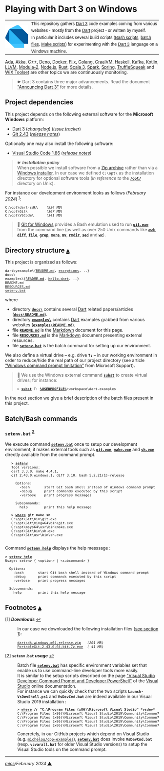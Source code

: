 # <span id="top">Playing with Dart 3 on Windows</span>

<table style="font-family:Helvetica,Arial;line-height:1.6;">
  <tr>
  <td style="border:0;padding:0 10px 0 0;min-width:60px;max-width:100px;">
    <a href="https://dart.dev/" rel="external"><img style="border:0;" src="docs/images/dart-lang.png" alt="Dart project"/></a>
  </td>
  <td style="border:0;padding:0;vertical-align:text-top;">
    This repository gathers <a href="https://dart.dev/" rel="external">Dart 3</a> code examples coming from various websites - mostly from the <a href="https://dart.dev" rel="external">Dart</a> project - or written by myself.<br/>
    In particular it includes several build scripts (<a href="https://www.gnu.org/software/bash/manual/bash.html" rel="external">Bash scripts</a>, <a href="https://en.wikibooks.org/wiki/Windows_Batch_Scripting" rel="external">batch files</a>, <a href="https://makefiletutorial.com/" rel="external">Make scripts</a>) for experimenting with the <a href="https://dart.dev/guides/language/spec" rel="external">Dart 3</a> language on a Windows machine.
  </td>
  </tr>
</table>

[Ada][ada_examples], [Akka][akka_examples], [C++][cpp_examples], [Deno][deno_examples], [Docker][docker_examples], [Flix][flix_examples], [Golang][golang_examples], [GraalVM][graalvm_examples], [Haskell][haskell_examples], [Kafka][kafka_examples], [Kotlin][kotlin_examples], [LLVM][llvm_examples], [Modula-2][m2_examples], [Node.js][nodejs_examples], [Rust][rust_examples], [Scala 3][scala3_examples], [Spark][spark_examples], [Spring][spring_examples], [TruffleSqueak][trufflesqueak_examples] and [WiX Toolset][wix_examples] are other topics we are continuously monitoring.

> **&#9755;** Dart 3 contains three major advancements. Read the document ["Announcing Dart 3"](https://medium.com/dartlang/announcing-dart-3-53f065a10635) for more details.

## <span id="proj_deps">Project dependencies</span>

This project depends on the following external software for the **Microsoft Windows** platform:

- [Dart 3][dart_releases] ([*changelog*][dart_changelog]) ([*issue tracker*][dart_issue_tracker])
- [Git 2.43][git_releases] ([*release notes*][git_relnotes])

Optionally one may also install the following software:

- [Visual Studio Code 1.86][vscode_downloads] ([*release notes*][vscode_relnotes])

> **&#9755;** ***Installation policy***<br/>
> When possible we install software from a [Zip archive][zip_archive] rather than via a [Windows installer][windows_installer]. In our case we defined **`C:\opt\`** as the installation directory for optional software tools (*in reference to* the [**`/opt/`**][unix_opt] directory on Unix).

For instance our development environment looks as follows (*February 2024*) <sup id="anchor_01">[1](#footnote_01)</sup>:

<pre style="font-size:80%;">
C:\opt\dart-sdk\    <i>(534 MB)</i>
C:\opt\Git\         <i>(367 MB)</i>
C:\opt\VSCode\      <i>(341 MB)</i>
</pre>

> **:mag_right:** [Git for Windows][git_releases] provides a Bash emulation used to run [**`git.exe`**][git_cli] from the command line (as well as over 250 Unix commands like [**`awk`**][man1_awk], [**`diff`**][man1_diff], [**`file`**][man1_file], [**`grep`**][man1_grep], [**`more`**][man1_more], [**`mv`**][man1_mv], [**`rmdir`**][man1_rmdir], [**`sed`**][man1_sed] and [**`wc`**][man1_wc]).

## <span id="structure">Directory structure</span> [**&#x25B4;**](#top)

This project is organized as follows:

<pre style="font-size:80%;">
dartbyexample\{<a href="dartbyexample/README.md">README.md</a>, <a href="dartbyexample/exceptions/">exceptions</a>, ..}
docs\
examples\{<a href="examples/README.md">README.md</a>, <a href="examples/hello-dart/">hello-dart</a>, ..}
README.md
<a href="RESOURCES.md">RESOURCES.md</a>
<a href="setenv.bat">setenv.bat</a>
</pre>

where

- directory [**`docs\`**](docs/) contains several [Dart] related papers/articles ([**`docs\README.md`**](docs/README.md)).
- directory [**`examples\`**](examples/) contains [Dart] examples grabbed from various websites ([**`examples\README.md`**](examples/README.md)).
- file [**`README.md`**](README.md) is the [Markdown][github_markdown] document for this page.
- file [**`RESOURCES.md`**](RESOURCES.md) is the [Markdown][github_markdown] document presenting external resources.
- file [**`setenv.bat`**](setenv.bat) is the batch command for setting up our environment.

We also define a virtual drive &ndash; e.g. drive **`T:`** &ndash; in our working environment in order to reduce/hide the real path of our project directory (see article ["Windows command prompt limitation"][windows_limitation] from Microsoft Support).
> **:mag_right:** We use the Windows external command [**`subst`**][windows_subst] to create virtual drives; for instance:
>
> <pre style="font-size:80%;">
> <b>&gt; <a href="https://docs.microsoft.com/en-us/windows-server/administration/windows-commands/subst">subst</a> T: <a href="https://en.wikipedia.org/wiki/Environment_variable#Default_values">%USERPROFILE%</a>\workspace\dart-examples</b>
> </pre>

In the next section we give a brief description of the batch files present in this project.

## <span id="commands">Batch/Bash commands</span>

### **`setenv.bat`** <sup id="anchor_02">[2](#footnote_02)</sup>

We execute command [**`setenv.bat`**](setenv.bat) once to setup our development environment; it makes external tools such as [**`git.exe`**][git_cli], [**`make.exe`**][make_cli] and [**`sh.exe`**][sh_cli] directly available from the command prompt.

   <pre style="font-size:80%;">
   <b>&gt; <a href="./setenv.bat">setenv</a></b>
   Tool versions:
   dart 3.3.0, make 4.4.1,
   git 2.43.0.windows.1, diff 3.10, bash 5.2.21(1)-release
   &nbsp;
     Options:
       -bash       start Git bash shell instead of Windows command prompt
       -debug      print commands executed by this script
       -verbose    print progress messages
   &nbsp;
     Subcommands:
       help        print this help message
   &nbsp;
   <b>&gt; <a href="">where</a> git make sh</b>
   C:\opt\Git\bin\git.exe
   C:\opt\Git\mingw64\bin\git.exe
   C:\opt\msys64\usr\bin\make.exe
   C:\opt\Git\bin\sh.exe
   C:\opt\Git\usr\bin\sh.exe
   </pre>

Command [**`setenv help`**](./setenv.bat) displays the help messsage :

<pre style="font-size:80%;">
<b>&gt; <a href="./setenv.bat">setenv help</a></b>
Usage: setenv { &lt;option> | &lt;subcommand> }
&nbsp;
  Options:
    -bash       start Git bash shell instead of Windows command prompt
    -debug      print commands executed by this script
    -verbose    print progress messages
&nbsp;
  Subcommands:
    help        print this help message
</pre>

## <span id="footnotes">Footnotes</span> [**&#x25B4;**](#top)

<span id="footnote_01">[1]</span> ***Downloads*** [↩](#anchor_01)

<dl><dd>
In our case we downloaded the following installation files (<a href="#proj_deps">see section 1</a>):
</p>
<pre style="font-size:80%;">
<a href="https://dart.dev/tools/sdk/archive#stable-channel">dartsdk-windows-x64-release.zip</a>   <i>(201 MB)</i>
<a href="https://git-scm.com/download/win">PortableGit-2.43.0-64-bit.7z.exe</a>  <i>( 41 MB)</i>
</pre>
</dd></dl>

<span id="footnote_02">[2]</span> **`setenv.bat` *usage*** [↩](#anchor_02)

<dl><dd>
Batch file <a href=./setenv.bat><code><b>setenv.bat</b></code></a> has specific environment variables set that enable us to use command-line developer tools more easily.
</dd>
<dd>It is similar to the setup scripts described on the page <a href="https://learn.microsoft.com/en-us/visualstudio/ide/reference/command-prompt-powershell" rel="external">"Visual Studio Developer Command Prompt and Developer PowerShell"</a> of the <a href="https://learn.microsoft.com/en-us/visualstudio/windows" rel="external">Visual Studio</a> online documentation.
</dd>
<dd>
For instance we can quickly check that the two scripts <code><b>Launch-VsDevShell.ps1</b></code> and <code><b>VsDevCmd.bat</b></code> are indeed available in our Visual Studio 2019 installation :
<pre style="font-size:80%;">
<b>&gt; <a href="https://learn.microsoft.com/en-us/windows-server/administration/windows-commands/where" rel="external">where</a> /r "C:\Program Files (x86)\Microsoft Visual Studio" *vsdev*</b>
C:\Program Files (x86)\Microsoft Visual Studio\2019\Community\Common7\Tools\Launch-VsDevShell.ps1
C:\Program Files (x86)\Microsoft Visual Studio\2019\Community\Common7\Tools\VsDevCmd.bat
C:\Program Files (x86)\Microsoft Visual Studio\2019\Community\Common7\Tools\vsdevcmd\core\vsdevcmd_end.bat
C:\Program Files (x86)\Microsoft Visual Studio\2019\Community\Common7\Tools\vsdevcmd\core\vsdevcmd_start.bat
</pre>
</dd>
<dd>
Concretely, in our GitHub projects which depend on Visual Studio (e.g. <a href="https://github.com/michelou/cpp-examples"><code>michelou/cpp-examples</code></a>), <a href="./setenv.bat"><code><b>setenv.bat</b></code></a> does invoke <code><b>VsDevCmd.bat</b></code> (resp. <code><b>vcvarall.bat</b></code> for older Visual Studio versions) to setup the Visual Studio tools on the command prompt. 
</dd></dl>

***

*[mics](https://lampwww.epfl.ch/~michelou/)/February 2024* [**&#9650;**](#top)
<span id="bottom">&nbsp;</span>

<!-- link refs -->

[ada_examples]: https://github.com/michelou/ada-examples
[akka_examples]: https://github.com/michelou/akka-examples
[cpp_examples]: https://github.com/michelou/cpp-examples
[dart]: https://dart.dev/
[dart_changelog]: https://github.com/dart-lang/sdk/blob/master/CHANGELOG.md
[dart_issue_tracker]: https://github.com/dart-lang/sdk/issues
[dart_releases]: https://dart.dev/get-dart/archive#stable-channel
[deno_examples]: https://github.com/michelou/deno-examples
[docker_examples]: https://github.com/michelou/docker-examples
[flix_examples]: https://github.com/michelou/flix-examples
[git_cli]: https://git-scm.com/docs/git
[git_releases]: https://git-scm.com/download/win
[git_relnotes]: https://raw.githubusercontent.com/git/git/master/Documentation/RelNotes/2.43.0.txt
[github_markdown]: https://github.github.com/gfm/
[golang_examples]: https://github.com/michelou/golang-examples
[graalvm_examples]: https://github.com/michelou/graalvm-examples
[haskell_examples]: https://github.com/michelou/haskell-examples
[jmh]: https://openjdk.java.net/projects/code-tools/jmh/
[kafka_examples]: https://github.com/michelou/kafka-examples
[kotlin_examples]: https://github.com/michelou/kotlin-examples
[llvm_examples]: https://github.com/michelou/llvm-examples
[m2_examples]: https://github.com/michelou/m2-examples
[make_cli]: https://www.gnu.org/software/make/manual/html_node/Running.html
[man1_awk]: https://www.linux.org/docs/man1/awk.html
[man1_diff]: https://www.linux.org/docs/man1/diff.html
[man1_file]: https://www.linux.org/docs/man1/file.html
[man1_grep]: https://www.linux.org/docs/man1/grep.html
[man1_more]: https://www.linux.org/docs/man1/more.html
[man1_mv]: https://www.linux.org/docs/man1/mv.html
[man1_rmdir]: https://www.linux.org/docs/man1/rmdir.html
[man1_sed]: https://www.linux.org/docs/man1/sed.html
[man1_wc]: https://www.linux.org/docs/man1/wc.html
[nodejs_examples]: https://github.com/michelou/nodejs-examples
[rust_examples]: https://github.com/michelou/rust-examples
[scala3_examples]: https://github.com/michelou/dotty-examples
[scala3_metaprogramming]: https://dotty.epfl.ch/docs/reference/metaprogramming/toc.html
[sh_cli]: https://man7.org/linux/man-pages/man1/sh.1p.html
[spark_examples]: https://github.com/michelou/spark-examples
[spring_examples]: https://github.com/michelou/spring-examples
[trufflesqueak_examples]: https://github.com/michelou/trufflesqueak-examples
[unix_opt]: https://tldp.org/LDP/Linux-Filesystem-Hierarchy/html/opt.html
[vscode_downloads]: https://code.visualstudio.com/#alt-downloads
[vscode_relnotes]: https://code.visualstudio.com/updates/
[windows_batch_file]: https://en.wikibooks.org/wiki/Windows_Batch_Scripting
[windows_installer]: https://docs.microsoft.com/en-us/windows/win32/msi/windows-installer-portal
[windows_limitation]: https://support.microsoft.com/en-gb/help/830473/command-prompt-cmd-exe-command-line-string-limitation
[windows_subst]: https://docs.microsoft.com/en-us/windows-server/administration/windows-commands/subst
[wix_examples]: https://github.com/michelou/wix-examples
[zip_archive]: https://www.howtogeek.com/178146/htg-explains-everything-you-need-to-know-about-zipped-files/
